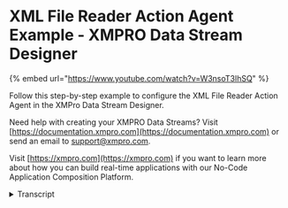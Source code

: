 # XML File Reader Action Agent Example - XMPRO Data Stream Designer
{% embed url="https://www.youtube.com/watch?v=W3nsoT3lhSQ" %}

Follow this step-by-step example to configure the XML File Reader Action Agent in the XMPro Data Stream Designer.

Need help with creating your XMPRO Data Streams? Visit [https://documentation.xmpro.com](https://documentation.xmpro.com) or send an email to support@xmpro.com.

Visit [https://xmpro.com](https://xmpro.com) if you want to learn more about how you can build real-time applications with our No-Code Application Composition Platform.
<details>
<summary>Transcript</summary>this example demonstrates how to use the

xml file reader agent to read a file

from a supplied path and extract the

values of nodes via xpath expressions

first drag the agent onto the canvas

link the input to the streamed data and

output to the printer

save the data stream and click on the

agent to configure it

add a property with pump id as the

output column and its x path expression

add another property for under

maintenance

add a property for the service date

add another for the manufacturer

add the last one for type

apply the changes

save the data stream

publish it and let's look at the live

data view the event received contains

the xml file path which is red and the

value of the first matched node for each

xpath expression is used for that column

you can download the files below to try

them out yourself

and for more information about this

agent's properties head to the

configuration page thank you
</details>